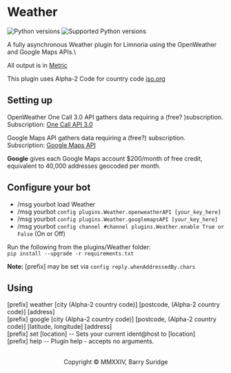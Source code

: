 # Weather

![Python versions](https://img.shields.io/badge/Python-version-blue) ![Supported Python versions](https://img.shields.io/badge/3.9%2C%203.10%2C%203.11%2C%203.12-blue.svg)

A fully asynchronous Weather plugin for Limnoria using the OpenWeather and Google Maps APIs.\

All output is in [Metric](https://www.bipm.org/en/)

This plugin uses Alpha-2 Code for country code [iso.org](https://www.iso.org/obp/ui#iso:pub:PUB500001:en)

## Setting up

OpenWeather One Call 3.0 API gathers data requiring a (free? )subscription.\
Subscription: [One Call API 3.0](https://openweathermap.org/api/one-call-3)

Google Maps API gathers data requiring a (free?) subscription.\
Subscription: [Google Maps API](https://developers.google.com/maps)

**Google** gives each Google Maps account $200/month of free credit, equivalent to 40,000 addresses geocoded per month.

## Configure your bot

* /msg yourbot load Weather
* /msg yourbot `config plugins.Weather.openweatherAPI [your_key_here]`
* /msg yourbot `config plugins.Weather.googlemapsAPI [your_key_here]`
* /msg yourbot `config channel #channel plugins.Weather.enable True or False` (On or Off)

Run the following from the plugins/Weather folder:\
`pip install --upgrade -r requirements.txt`

**Note:** [prefix] may be set via `config reply.whenAddressedBy.chars`

## Using

[prefix] weather [city (Alpha-2 country code)] [postcode, (Alpha-2 country code)] [address]\
[prefix] google [city (Alpha-2 country code)] [postcode, (Alpha-2 country code)] [latitude, longitude] [address]\
[prefix] set [location] -- Sets your current ident@host to [location]\
[prefix] help -- Plugin help - accepts no arguments.
<br/><br/>
<p align="center">Copyright © MMXXIV, Barry Suridge</p>

